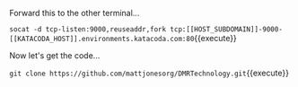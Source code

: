 Forward this to the other terminal...

`socat -d tcp-listen:9000,reuseaddr,fork tcp:[[HOST_SUBDOMAIN]]-9000-[[KATACODA_HOST]].environments.katacoda.com:80`{{execute}}

Now let's get the code...

`git clone https://github.com/mattjonesorg/DMRTechnology.git`{{execute}}

